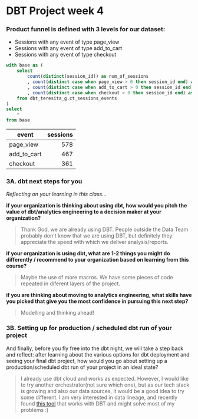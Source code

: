 # DBT Project week 4

### Product funnel is defined with 3 levels for our dataset:

* Sessions with any event of type page_view
* Sessions with any event of type add_to_cart
* Sessions with any event of type checkout

```sql
with base as (
    select
        count(distinct(session_id)) as num_of_sessions
        , count(distinct case when page_view > 0 then session_id end) as page_views
        , count(distinct case when add_to_cart > 0 then session_id end) as add_to_cart
        , count(distinct case when checkout > 0 then session_id end) as checkouts
    from dbt_teresita_g.ct_sessions_events
)
select
    *
from base
```
| event          |  sessions  |
|----------------|-----------:|
| page_view      | 578        |
| add_to_cart    | 467        |
| checkout       | 361        |

### 3A. dbt next steps for you 
*Reflecting on your learning in this class...*

**if your organization is thinking about using dbt, how would you pitch the value of dbt/analytics engineering to a decision maker at your organization?**
> Thank God, we are already using DBT. People outside the Data Team probably don't know that we are using DBT, but definitely they appreciate the speed with which we deliver analysis/reports.

**if your organization is using dbt, what are 1-2 things you might do differently / recommend to your organization based on learning from this course?**
> Maybe the use of more macros. We have some pieces of code repeated in diferent layers of the project.

**if you are thinking about moving to analytics engineering, what skills have you picked that give you the most confidence in pursuing this next step?**
> Modelling and thinking ahead!

### 3B. Setting up for production / scheduled dbt run of your project 
And finally, before you fly free into the dbt night, we will take a step back and reflect: after learning about the various options for dbt deployment and seeing your final dbt project, how would you go about setting up a production/scheduled dbt run of your project in an ideal state?
> I already use dbt cloud and works as expected. However, I would like to try another orchestrator(not sure which one), but as our tech stack is growing and also our data sources, it would be a good idea to try some different.
> I am very interested in data lineage, and recently found [this tool](https://www.datafold.com/) that works with DBT and might solve most of my problems :)
